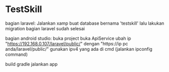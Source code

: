 # TestSkill
 
 bagian laravel:
 Jalankan xamp
 buat database bernama 'testskill'
 lalu lakukan migration
 bagian laravel sudah selesai
 
 bagian android studio:
 buka project
 buka ApiService
 ubah ip "https://192.168.0.107/laravel/public/" dengan "https://ip pc anda/laravel/public/"
 gunakan ipv4 yang ada di cmd (jalankan ipconfig command)


 build gradle
 jalankan app
 
 
